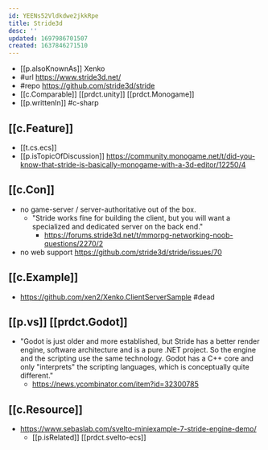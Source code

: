 ```yaml
---
id: YEENs52Vldkdwe2jkkRpe
title: Stride3d
desc: ''
updated: 1697986701507
created: 1637846271510
---
```


- [[p.alsoKnownAs]] Xenko
- #url https://www.stride3d.net/
- #repo https://github.com/stride3d/stride
- [[c.Comparable]] [[prdct.unity]] [[prdct.Monogame]]
- [[p.writtenIn]] #c-sharp

## [[c.Feature]]

- [[t.cs.ecs]]
- [[p.isTopicOfDiscussion]] https://community.monogame.net/t/did-you-know-that-stride-is-basically-monogame-with-a-3d-editor/12250/4 

## [[c.Con]]

- no game-server / server-authoritative out of the box.
  - "Stride works fine for building the client, but you will want a specialized and dedicated server on the back end."
    - https://forums.stride3d.net/t/mmorpg-networking-noob-questions/2270/2
- no web support
  https://github.com/stride3d/stride/issues/70

## [[c.Example]]

- https://github.com/xen2/Xenko.ClientServerSample #dead

## [[p.vs]] [[prdct.Godot]]

- "Godot is just older and more established, but Stride has a better render engine, software architecture and is a pure .NET project. So the engine and the scripting use the same technology. Godot has a C++ core and only "interprets" the scripting languages, which is conceptually quite different."
  - https://news.ycombinator.com/item?id=32300785

## [[c.Resource]]

- https://www.sebaslab.com/svelto-miniexample-7-stride-engine-demo/
  - [[p.isRelated]] [[prdct.svelto-ecs]]
